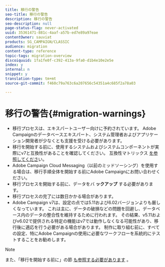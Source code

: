 ```yaml
---
title: 移行の警告
seo-title: 移行の警告
description: 移行の警告
seo-description: null
page-status-flag: never-activated
uuid: 35361471-881c-4aaf-a57b-ed7e89a97eae
contentOwner: sauviat
products: SG_CAMPAIGN/CLASSIC
audience: migration
content-type: reference
topic-tags: migration-overview
discoiquuid: 1fa1fe0f-c392-413a-9fa0-d1b4e10e2e5e
index: y
internal: n
snippet: y
translation-type: tm+mt
source-git-commit: f460c79a763c6a207656c54351a4c685f2a78a03

---
```



# 移行の警告{#migration-warnings}

* 移行プロセスは、エキスパートユーザー向けに予約されています。 Adobe Campaignのデータベースエキスパート、システム管理者およびアプリケーション開発者が少なくとも支援を受ける必要があります。
* 移行を開始する前に、使用するシステムおよびシステムコンポーネントが実際にv7と互換性があることを確認してください。 互換性マトリックス [を参照してくださ](https://helpx.adobe.com/campaign/kb/compatibility-matrix.html)い。
* Adobe Campaign Cloud Messaging（以前のミッドソーシング）を使用する場合は、移行手順全体を開始する前にAdobe Campaignにお問い合わせください。
* 移行プロセスを開始する前に、データをバ **ックアップ** する必要があります。
* 移行プロセスの完了には数日かかる場合があります。
* Adobe Campaign v7は、設定の点では5.11および6.02バージョンよりも厳しくなっています。 これは主に、データの破損などの問題を回避し、データベース内のデータの整合性を維持するために行われます。 その結果、v5.11およびv6.02で提供される特定の機能はv7では動作しなくなる可能性があり、移行後に適応を行う必要がある場合があります。 制作に取り組む前に、すべての設定、特にAdobe Campaignの使用に必要なワークフローを系統的にテストすることをお勧めします。

>[!NOTE]
>
>また、「移行を開始する前に」の節 [も参照する必要があります](../../migration/using/before-starting-migration.md) 。


